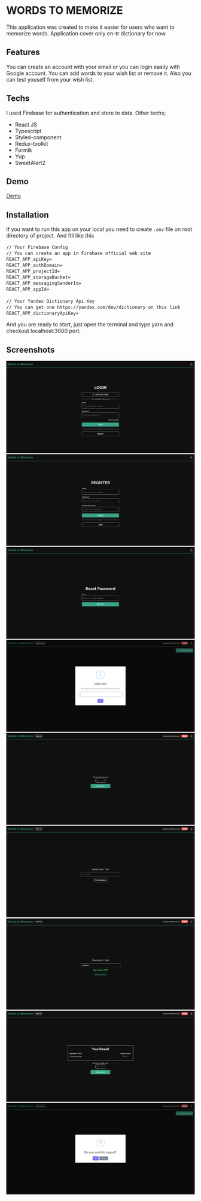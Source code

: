 # WORDS TO MEMORIZE

This application was created to make it easier for users who want to memorize words. Application cover only en-tr dictionary for now.

## Features 

You can create an account with your email or you can login easily with Google account. You can add words to your wish list or remove it. Also you can test youself from your wish list.

## Techs

I used Firebase for authentication and store to data. Other techs;

- React JS
- Typescript
- Styled-component
- Redux-toolkit
- Formik
- Yup
- SweetAlert2

## Demo

[Demo](https://words-to-memorize.netlify.app/)

## Installation

If you want to run this app on your local you need to create `.env` file on root directory of project. And fill like this 
```env
// Your Firebase Config 
// You can create an app in Firebase official web site
REACT_APP_apiKey=
REACT_APP_authDomain=
REACT_APP_projectId=
REACT_APP_storageBucket=
REACT_APP_messagingSenderId=
REACT_APP_appId=

// Your Yandex Dictionary Api Key
// You can get one https://yandex.com/dev/dictionary on this link
REACT_APP_dictionaryApiKey=
```


And you are ready to start, just open the terminal and type yarn and checkout localhost:3000 port.

## Screenshots

![1](screenshots/1.png)
![2](screenshots/2.png)
![3](screenshots/3.png)
![4](screenshots/4.png)
![5](screenshots/5.png)
![6](screenshots/6.png)
![7](screenshots/7.png)
![8](screenshots/8.png)
![9](screenshots/9.png)

